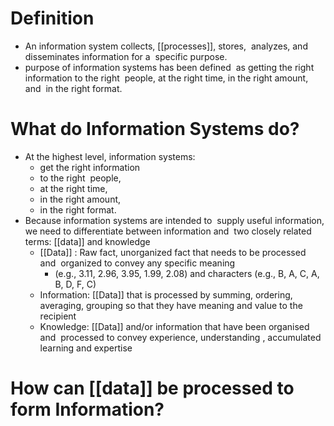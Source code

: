 # Definition
- An information system collects, [[processes]], stores,  analyzes, and disseminates information for a  specific purpose.
- purpose of information systems has been defined  as getting the right information to the right  people, at the right time, in the right amount, and  in the right format.
# What do Information Systems do?
- At the highest level, information systems:
	- get the right information
	- to the right  people,
	- at the right time,
	- in the right amount,
	- in the right format.
- Because information systems are intended to  supply useful information, we need to differentiate between information and  two closely related terms: [[data]] and knowledge
	- [[Data]] : Raw fact, unorganized fact that needs to be processed and  organized to convey any specific meaning
		- (e.g., 3.11, 2.96, 3.95, 1.99, 2.08) and characters (e.g., B, A, C, A, B, D, F, C)
	- Information: [[Data]] that is processed by summing, ordering, averaging, grouping so that they have meaning and value to the recipient
	- Knowledge: [[Data]] and/or information that have been organised and  processed to convey experience, understanding , accumulated learning and expertise
# How can [[data]] be processed to form Information?
